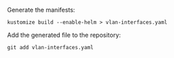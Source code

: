 Generate the manifests:

    kustomize build --enable-helm > vlan-interfaces.yaml

Add the generated file to the repository:

    git add vlan-interfaces.yaml
